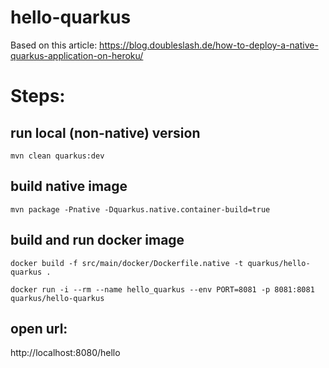 # hello-quarkus

Based on this article:
https://blog.doubleslash.de/how-to-deploy-a-native-quarkus-application-on-heroku/

# Steps:

## run local (non-native) version

`mvn clean quarkus:dev`

## build native image

`mvn package -Pnative -Dquarkus.native.container-build=true`

## build and run docker image
`docker build -f src/main/docker/Dockerfile.native -t quarkus/hello-quarkus .`

`docker run -i --rm --name hello_quarkus --env PORT=8081 -p 8081:8081 quarkus/hello-quarkus`

## open url:

http://localhost:8080/hello
